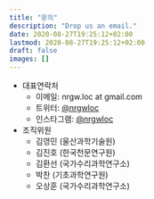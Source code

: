 ```yaml
---
title: "문의"
description: "Drop us an email."
date: 2020-08-27T19:25:12+02:00
lastmod: 2020-08-27T19:25:12+02:00
draft: false
images: []
---
```


* 대표연락처
  * 이메일: nrgw.loc at gmail.com
  * 트위터: [@nrgwloc](https://twitter.com/nrgwloc)
  * 인스타그램: [@nrgwloc](https://instagram.com/nrgwloc/)
* 조직위원
  * 김영민 (울산과학기술원)
  * 김진호 (한국천문연구원)
  * 김환선 (국가수리과학연구소)
  * 박찬 (기초과학연구원)
  * 오상훈 (국가수리과학연구소)